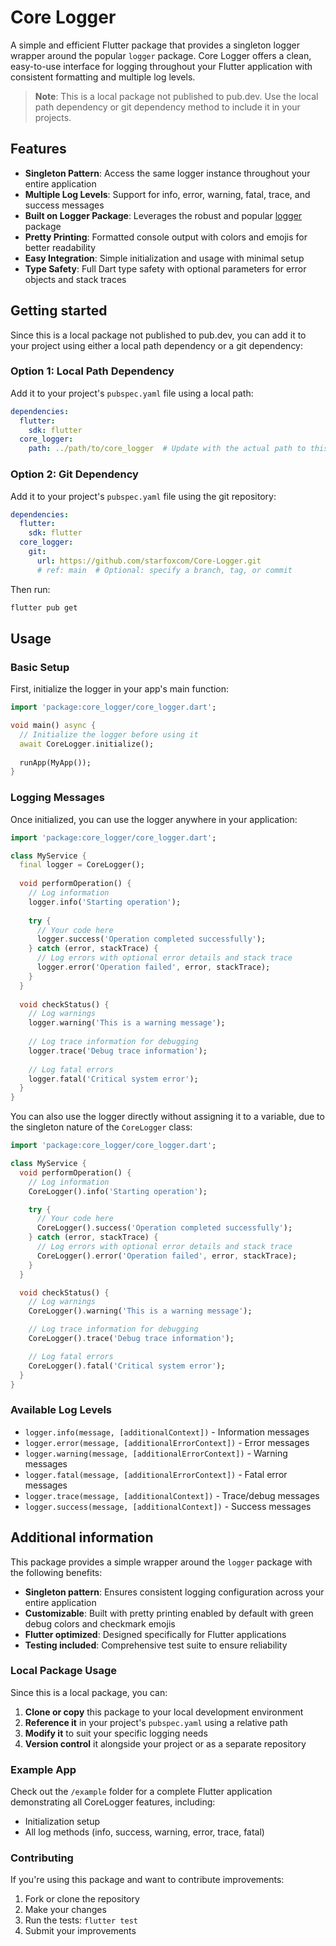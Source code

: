 # Core Logger

A simple and efficient Flutter package that provides a singleton logger wrapper around the popular `logger` package. Core Logger offers a clean, easy-to-use interface for logging throughout your Flutter application with consistent formatting and multiple log levels.

> **Note**: This is a local package not published to pub.dev. Use the local path dependency or git dependency method to include it in your projects.

## Features

- **Singleton Pattern**: Access the same logger instance throughout your entire application
- **Multiple Log Levels**: Support for info, error, warning, fatal, trace, and success messages
- **Built on Logger Package**: Leverages the robust and popular [logger](https://pub.dev/packages/logger) package
- **Pretty Printing**: Formatted console output with colors and emojis for better readability
- **Easy Integration**: Simple initialization and usage with minimal setup
- **Type Safety**: Full Dart type safety with optional parameters for error objects and stack traces

## Getting started

Since this is a local package not published to pub.dev, you can add it to your project using either a local path dependency or a git dependency:

### Option 1: Local Path Dependency

Add it to your project's `pubspec.yaml` file using a local path:

```yaml
dependencies:
  flutter:
    sdk: flutter
  core_logger:
    path: ../path/to/core_logger  # Update with the actual path to this package
```

### Option 2: Git Dependency

Add it to your project's `pubspec.yaml` file using the git repository:

```yaml
dependencies:
  flutter:
    sdk: flutter
  core_logger:
    git:
      url: https://github.com/starfoxcom/Core-Logger.git
      # ref: main  # Optional: specify a branch, tag, or commit
```

Then run:

```bash
flutter pub get
```

## Usage

### Basic Setup

First, initialize the logger in your app's main function:

```dart
import 'package:core_logger/core_logger.dart';

void main() async {
  // Initialize the logger before using it
  await CoreLogger.initialize();
  
  runApp(MyApp());
}
```

### Logging Messages

Once initialized, you can use the logger anywhere in your application:

```dart
import 'package:core_logger/core_logger.dart';

class MyService {
  final logger = CoreLogger();
  
  void performOperation() {
    // Log information
    logger.info('Starting operation');
    
    try {
      // Your code here
      logger.success('Operation completed successfully');
    } catch (error, stackTrace) {
      // Log errors with optional error details and stack trace
      logger.error('Operation failed', error, stackTrace);
    }
  }
  
  void checkStatus() {
    // Log warnings
    logger.warning('This is a warning message');
    
    // Log trace information for debugging
    logger.trace('Debug trace information');
    
    // Log fatal errors
    logger.fatal('Critical system error');
  }
}
```

You can also use the logger directly without assigning it to a variable, due to the singleton nature of the `CoreLogger` class:

```dart
import 'package:core_logger/core_logger.dart';

class MyService {
  void performOperation() {
    // Log information
    CoreLogger().info('Starting operation');

    try {
      // Your code here
      CoreLogger().success('Operation completed successfully');
    } catch (error, stackTrace) {
      // Log errors with optional error details and stack trace
      CoreLogger().error('Operation failed', error, stackTrace);
    }
  }

  void checkStatus() {
    // Log warnings
    CoreLogger().warning('This is a warning message');

    // Log trace information for debugging
    CoreLogger().trace('Debug trace information');

    // Log fatal errors
    CoreLogger().fatal('Critical system error');
  }
}
```

### Available Log Levels

- `logger.info(message, [additionalContext])` - Information messages
- `logger.error(message, [additionalErrorContext])` - Error messages
- `logger.warning(message, [additionalErrorContext])` - Warning messages
- `logger.fatal(message, [additionalErrorContext])` - Fatal error messages
- `logger.trace(message, [additionalContext])` - Trace/debug messages
- `logger.success(message, [additionalContext])` - Success messages

## Additional information

This package provides a simple wrapper around the `logger` package with the following benefits:

- **Singleton pattern**: Ensures consistent logging configuration across your entire application
- **Customizable**: Built with pretty printing enabled by default with green debug colors and checkmark emojis
- **Flutter optimized**: Designed specifically for Flutter applications
- **Testing included**: Comprehensive test suite to ensure reliability

### Local Package Usage

Since this is a local package, you can:

1. **Clone or copy** this package to your local development environment
2. **Reference it** in your project's `pubspec.yaml` using a relative path
3. **Modify it** to suit your specific logging needs
4. **Version control** it alongside your project or as a separate repository

### Example App

Check out the `/example` folder for a complete Flutter application demonstrating all CoreLogger features, including:

- Initialization setup
- All log methods (info, success, warning, error, trace, fatal)

### Contributing

If you're using this package and want to contribute improvements:

1. Fork or clone the repository
2. Make your changes
3. Run the tests: `flutter test`
4. Submit your improvements
